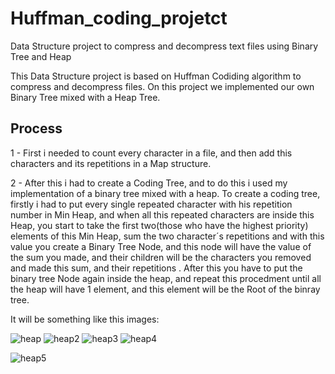 # Huffman_coding_projetct
Data Structure project to compress and decompress text files using Binary Tree and Heap

This Data Structure project is based on Huffman Codiding algorithm to compress and decompress files.
On this project we implemented our own Binary Tree mixed with a Heap Tree.

## Process
1 - First i needed to count every character in a file, and then add this characters and its repetitions in a Map structure.


2 - After this i had to create a Coding Tree, and to do this i used my implementation of a binary tree mixed with a heap.
   To create a coding tree, firstly i had to put every single repeated character with his repetition number in Min Heap, and      when all this repeated characters are inside this Heap, you start to take the first two(those who have the highest priority)    elements of this Min Heap, sum the two character´s repetitions and with this value you create a Binary Tree Node, and this      node will have the value of the sum you made, and their children will be the characters you removed and made this sum, and      their repetitions . After this you have to put the binary tree Node again inside the heap, and repeat this procedment          until all the heap will have 1 element, and this element will be the Root of the binray tree. 
   
   It will be something like this images:
 
 ![heap](https://user-images.githubusercontent.com/44793167/67442294-9437c480-f5d6-11e9-8191-4fdff707dac5.png)
 ![heap2](https://user-images.githubusercontent.com/44793167/67442459-41aad800-f5d7-11e9-8b55-dcc43fd3525d.png)
 ![heap3](https://user-images.githubusercontent.com/44793167/67442470-4a031300-f5d7-11e9-9337-69eff8a3799e.png)
 ![heap4](https://user-images.githubusercontent.com/44793167/67442533-90587200-f5d7-11e9-9d0d-d00a8d0856d4.png)

 ![heap5](https://user-images.githubusercontent.com/44793167/67442538-93536280-f5d7-11e9-88d5-04503fb69b67.png)
